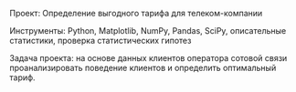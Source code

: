 Проект: Определение выгодного тарифа для телеком-компании

Инструменты: Python, Matplotlib, NumPy, Pandas, SciPy, описательные статистики, проверка статистических гипотез

Задача проекта: на основе данных клиентов оператора сотовой связи проанализировать поведение клиентов и определить оптимальный тариф.

